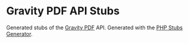 # Gravity PDF API Stubs

Generated stubs of the [Gravity PDF](https://github.com/GravityPDF/gravity-pdf) API. Generated with the [PHP Stubs Generator](https://github.com/php-stubs/generator).
